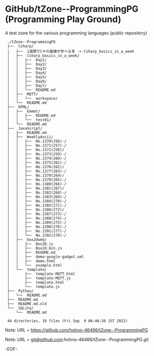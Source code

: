 # GitHub/tZone--ProgrammingPG (Programming Play Ground)

A test zone for the various programming languages (public repository)

     ./tZone--ProgrammingPG
     ├──  Csharp/
     │   ├──  1週間でC＃の基礎が学べる本 -> Csharp_basics_in_a_week
     │   ├──  Csharp_basics_in_a_week/
     │   │   ├──  Day1/
     │   │   ├──  Day2/
     │   │   ├──  Day3/
     │   │   ├──  Day4/
     │   │   ├──  Day5/
     │   │   ├──  Day6/
     │   │   ├──  Day7/
     │   │   └──  README.md
     │   ├──  MQTT/
     │   │   └──  workspace/
     │   └──  README.md
     ├──  HTML/
     │   ├──  Emmet/
     │   │   ├──  README.md
     │   │   └──  test01/
     │   └──  README.md
     ├──  JavaScript/
     │   ├──  README.md
     │   ├──  WeeklyAscii/
     │   │   ├──  No.1370(256)-/
     │   │   ├──  No.1371(257)-/
     │   │   ├──  No.1372(258)/
     │   │   ├──  No.1373(259)-/
     │   │   ├──  No.1374(260)-/
     │   │   ├──  No.1375(261)-/
     │   │   ├──  No.1376(262)/
     │   │   ├──  No.1377(263)-/
     │   │   ├──  No.1378(264)/
     │   │   ├──  No.1379(265)-/
     │   │   ├──  No.1380(266)-/
     │   │   ├──  No.1381(267)/
     │   │   ├──  No.1382(268)-/
     │   │   ├──  No.1383(269)-/
     │   │   ├──  No.1384(270)-/
     │   │   ├──  No.1385(271)-/
     │   │   ├──  No.1386(272)/
     │   │   ├──  No.1387(273)-/
     │   │   ├──  No.1388(274)-/
     │   │   ├──  No.1389(275)-/
     │   │   ├──  No.1390(276)-/
     │   │   ├──  No.1391(277)-/
     │   │   └──  No.1392(278)-/
     │   ├──  box2dweb/
     │   │   ├──  Box2D.js
     │   │   ├──  Box2d.min.js
     │   │   ├──  README.md
     │   │   ├──  demo-google-gadget.xml
     │   │   ├──  demo.html
     │   │   └──  example.html
     │   └──  template/
     │       ├──  template-MQTT.html
     │       ├──  template-MQTT.js
     │       ├──  template.html
     │       └──  template.js
     ├──  Python/
     │   └──  README.md
     ├──  README.md
     ├──  README.md.old
     └──  SQLite/
         └──  README.md
     
     44 directories, 19 files (Fri Sep  9 06:46:38 JST 2022)


Note: URL = https://github.com/hohno-46466/tZone--ProgrammingPG

Note: URL = git@github.com:hohno-46466/tZone--ProgrammingPG.git

-EOF-
